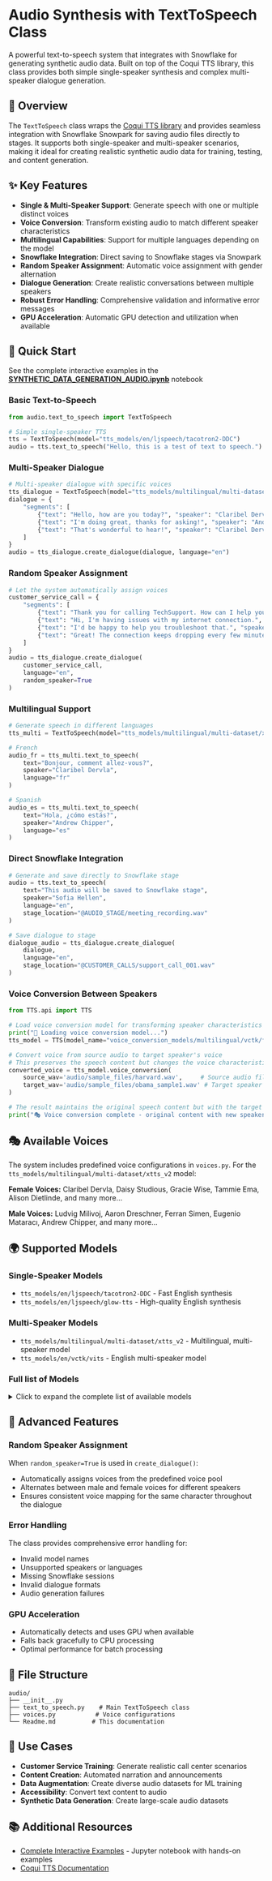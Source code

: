 # Audio Synthesis with TextToSpeech Class

A powerful text-to-speech system that integrates with Snowflake for generating synthetic audio data. Built on top of the Coqui TTS library, this class provides both simple single-speaker synthesis and complex multi-speaker dialogue generation.

## 🎯 Overview

The `TextToSpeech` class wraps the [Coqui TTS library](https://github.com/coqui-ai/TTS) and provides seamless integration with Snowflake Snowpark for saving audio files directly to stages. It supports both single-speaker and multi-speaker scenarios, making it ideal for creating realistic synthetic audio data for training, testing, and content generation.

## ✨ Key Features

- **Single & Multi-Speaker Support**: Generate speech with one or multiple distinct voices
- **Voice Conversion**: Transform existing audio to match different speaker characteristics
- **Multilingual Capabilities**: Support for multiple languages depending on the model
- **Snowflake Integration**: Direct saving to Snowflake stages via Snowpark
- **Random Speaker Assignment**: Automatic voice assignment with gender alternation
- **Dialogue Generation**: Create realistic conversations between multiple speakers
- **Robust Error Handling**: Comprehensive validation and informative error messages
- **GPU Acceleration**: Automatic GPU detection and utilization when available

## 🚀 Quick Start
See the complete interactive examples in the **[SYNTHETIC_DATA_GENERATION_AUDIO.ipynb](../SYNTHETIC_DATA_GENERATION_AUDIO.ipynb)** notebook

### Basic Text-to-Speech
```python
from audio.text_to_speech import TextToSpeech

# Simple single-speaker TTS
tts = TextToSpeech(model="tts_models/en/ljspeech/tacotron2-DDC")
audio = tts.text_to_speech("Hello, this is a test of text to speech.")
```

### Multi-Speaker Dialogue
```python
# Multi-speaker dialogue with specific voices
tts_dialogue = TextToSpeech(model="tts_models/multilingual/multi-dataset/xtts_v2")
dialogue = {
    "segments": [
        {"text": "Hello, how are you today?", "speaker": "Claribel Dervla"},
        {"text": "I'm doing great, thanks for asking!", "speaker": "Andrew Chipper"},
        {"text": "That's wonderful to hear!", "speaker": "Claribel Dervla"}
    ]
}
audio = tts_dialogue.create_dialogue(dialogue, language="en")
```

### Random Speaker Assignment
```python
# Let the system automatically assign voices
customer_service_call = {
    "segments": [
        {"text": "Thank you for calling TechSupport. How can I help you?", "speaker": "Agent"},
        {"text": "Hi, I'm having issues with my internet connection.", "speaker": "Customer"},
        {"text": "I'd be happy to help you troubleshoot that.", "speaker": "Agent"},
        {"text": "Great! The connection keeps dropping every few minutes.", "speaker": "Customer"}
    ]
}
audio = tts_dialogue.create_dialogue(
    customer_service_call, 
    language="en", 
    random_speaker=True
)
```

### Multilingual Support
```python
# Generate speech in different languages
tts_multi = TextToSpeech(model="tts_models/multilingual/multi-dataset/xtts_v2")

# French
audio_fr = tts_multi.text_to_speech(
    text="Bonjour, comment allez-vous?", 
    speaker="Claribel Dervla", 
    language="fr"
)

# Spanish
audio_es = tts_multi.text_to_speech(
    text="Hola, ¿cómo estás?", 
    speaker="Andrew Chipper", 
    language="es"
)
```

### Direct Snowflake Integration
```python
# Generate and save directly to Snowflake stage
audio = tts.text_to_speech(
    text="This audio will be saved to Snowflake stage",
    speaker="Sofia Hellen",
    language="en",
    stage_location="@AUDIO_STAGE/meeting_recording.wav"
)

# Save dialogue to stage
dialogue_audio = tts_dialogue.create_dialogue(
    dialogue,
    language="en",
    stage_location="@CUSTOMER_CALLS/support_call_001.wav"
)
```

### Voice Conversion Between Speakers
```python
from TTS.api import TTS

# Load voice conversion model for transforming speaker characteristics
print("🔄 Loading voice conversion model...")
tts_model = TTS(model_name="voice_conversion_models/multilingual/vctk/freevc24", progress_bar=False)

# Convert voice from source audio to target speaker's voice
# This preserves the speech content but changes the voice characteristics
converted_voice = tts_model.voice_conversion(
    source_wav='audio/sample_files/harvard.wav',     # Source audio file
    target_wav='audio/sample_files/obama_sample1.wav' # Target speaker reference
)

# The result maintains the original speech content but with the target speaker's voice
print("🎭 Voice conversion complete - original content with new speaker characteristics!")
```


## 🎭 Available Voices

The system includes predefined voice configurations in `voices.py`. For the `tts_models/multilingual/multi-dataset/xtts_v2` model:

**Female Voices:** Claribel Dervla, Daisy Studious, Gracie Wise, Tammie Ema, Alison Dietlinde, and many more...

**Male Voices:** Ludvig Milivoj, Aaron Dreschner, Ferran Simen, Eugenio Mataracı, Andrew Chipper, and many more...

## 🌍 Supported Models

### Single-Speaker Models
- `tts_models/en/ljspeech/tacotron2-DDC` - Fast English synthesis
- `tts_models/en/ljspeech/glow-tts` - High-quality English synthesis

### Multi-Speaker Models  
- `tts_models/multilingual/multi-dataset/xtts_v2` - Multilingual, multi-speaker model
- `tts_models/en/vctk/vits` - English multi-speaker model

### Full list of Models

<details>
<summary>Click to expand the complete list of available models</summary>

#### Text-to-Speech Models
These models convert written text into natural-sounding speech audio. They vary in quality, language support, and computational requirements. Single-speaker models generate consistent voice output, while multi-speaker models allow voice selection for different characters or scenarios.

| Model | Multispeaker | Multilanguage | Quality | Languages |
|-------|--------------|---------------|---------|-----------|
| `tts_models/multilingual/multi-dataset/xtts_v2` | ✅ | ✅ | High | 17+ languages |
| `tts_models/multilingual/multi-dataset/xtts_v1.1` | ✅ | ✅ | High | 17+ languages |
| `tts_models/multilingual/multi-dataset/your_tts` | ✅ | ✅ | Medium | 100+ languages |
| `tts_models/multilingual/multi-dataset/bark` | ✅ | ✅ | High | 13+ languages |
| `tts_models/bg/cv/vits` | ❌ | ❌ | Medium | Bulgarian |
| `tts_models/cs/cv/vits` | ❌ | ❌ | Medium | Czech |
| `tts_models/da/cv/vits` | ❌ | ❌ | Medium | Danish |
| `tts_models/et/cv/vits` | ❌ | ❌ | Medium | Estonian |
| `tts_models/ga/cv/vits` | ❌ | ❌ | Medium | Irish |
| `tts_models/en/ek1/tacotron2` | ❌ | ❌ | Medium | English |
| `tts_models/en/ljspeech/tacotron2-DDC` | ❌ | ❌ | High | English |
| `tts_models/en/ljspeech/tacotron2-DDC_ph` | ❌ | ❌ | High | English |
| `tts_models/en/ljspeech/glow-tts` | ❌ | ❌ | High | English |
| `tts_models/en/ljspeech/speedy-speech` | ❌ | ❌ | Medium | English |
| `tts_models/en/ljspeech/tacotron2-DCA` | ❌ | ❌ | High | English |
| `tts_models/en/ljspeech/vits` | ❌ | ❌ | High | English |
| `tts_models/en/ljspeech/vits--neon` | ❌ | ❌ | High | English |
| `tts_models/en/ljspeech/fast_pitch` | ❌ | ❌ | Medium | English |
| `tts_models/en/ljspeech/overflow` | ❌ | ❌ | Medium | English |
| `tts_models/en/ljspeech/neural_hmm` | ❌ | ❌ | Medium | English |
| `tts_models/en/vctk/vits` | ✅ | ❌ | High | English |
| `tts_models/en/vctk/fast_pitch` | ✅ | ❌ | Medium | English |
| `tts_models/en/sam/tacotron-DDC` | ❌ | ❌ | Medium | English |
| `tts_models/en/blizzard2013/capacitron-t2-c50` | ❌ | ❌ | Medium | English |
| `tts_models/en/blizzard2013/capacitron-t2-c150_v2` | ❌ | ❌ | Medium | English |
| `tts_models/en/multi-dataset/tortoise-v2` | ✅ | ❌ | High | English |
| `tts_models/en/jenny/jenny` | ❌ | ❌ | High | English |
| `tts_models/es/mai/tacotron2-DDC` | ❌ | ❌ | Medium | Spanish |
| `tts_models/es/css10/vits` | ❌ | ❌ | Medium | Spanish |
| `tts_models/fr/mai/tacotron2-DDC` | ❌ | ❌ | Medium | French |
| `tts_models/fr/css10/vits` | ❌ | ❌ | Medium | French |
| `tts_models/uk/mai/glow-tts` | ❌ | ❌ | Medium | Ukrainian |
| `tts_models/uk/mai/vits` | ❌ | ❌ | Medium | Ukrainian |
| `tts_models/zh-CN/baker/tacotron2-DDC-GST` | ❌ | ❌ | Medium | Chinese (Mandarin) |
| `tts_models/nl/mai/tacotron2-DDC` | ❌ | ❌ | Medium | Dutch |
| `tts_models/nl/css10/vits` | ❌ | ❌ | Medium | Dutch |
| `tts_models/de/thorsten/tacotron2-DCA` | ❌ | ❌ | Medium | German |
| `tts_models/de/thorsten/vits` | ❌ | ❌ | Medium | German |
| `tts_models/de/thorsten/tacotron2-DDC` | ❌ | ❌ | Medium | German |
| `tts_models/de/css10/vits-neon` | ❌ | ❌ | Medium | German |
| `tts_models/ja/kokoro/tacotron2-DDC` | ❌ | ❌ | Medium | Japanese |
| `tts_models/tr/common-voice/glow-tts` | ❌ | ❌ | Medium | Turkish |
| `tts_models/it/mai_female/glow-tts` | ❌ | ❌ | Medium | Italian |
| `tts_models/it/mai_female/vits` | ❌ | ❌ | Medium | Italian |
| `tts_models/it/mai_male/glow-tts` | ❌ | ❌ | Medium | Italian |
| `tts_models/it/mai_male/vits` | ❌ | ❌ | Medium | Italian |
| `tts_models/ewe/openbible/vits` | ❌ | ❌ | Medium | Ewe |
| `tts_models/hau/openbible/vits` | ❌ | ❌ | Medium | Hausa |
| `tts_models/lin/openbible/vits` | ❌ | ❌ | Medium | Lingala |
| `tts_models/tw_akuapem/openbible/vits` | ❌ | ❌ | Medium | Twi (Akuapem) |
| `tts_models/tw_asante/openbible/vits` | ❌ | ❌ | Medium | Twi (Asante) |
| `tts_models/yor/openbible/vits` | ❌ | ❌ | Medium | Yoruba |
| `tts_models/hu/css10/vits` | ❌ | ❌ | Medium | Hungarian |
| `tts_models/el/cv/vits` | ❌ | ❌ | Medium | Greek |
| `tts_models/fi/css10/vits` | ❌ | ❌ | Medium | Finnish |
| `tts_models/hr/cv/vits` | ❌ | ❌ | Medium | Croatian |
| `tts_models/lt/cv/vits` | ❌ | ❌ | Medium | Lithuanian |
| `tts_models/lv/cv/vits` | ❌ | ❌ | Medium | Latvian |
| `tts_models/mt/cv/vits` | ❌ | ❌ | Medium | Maltese |
| `tts_models/pl/mai_female/vits` | ❌ | ❌ | Medium | Polish |
| `tts_models/pt/cv/vits` | ❌ | ❌ | Medium | Portuguese |
| `tts_models/ro/cv/vits` | ❌ | ❌ | Medium | Romanian |
| `tts_models/sk/cv/vits` | ❌ | ❌ | Medium | Slovak |
| `tts_models/sl/cv/vits` | ❌ | ❌ | Medium | Slovenian |
| `tts_models/sv/cv/vits` | ❌ | ❌ | Medium | Swedish |
| `tts_models/ca/custom/vits` | ❌ | ❌ | Medium | Catalan |
| `tts_models/fa/custom/glow-tts` | ❌ | ❌ | Medium | Persian |
| `tts_models/fa/custom/vits-female` | ❌ | ❌ | Medium | Persian |
| `tts_models/bn/custom/vits-male` | ❌ | ❌ | Medium | Bengali |
| `tts_models/bn/custom/vits-female` | ❌ | ❌ | Medium | Bengali |
| `tts_models/be/common-voice/glow-tts` | ❌ | ❌ | Medium | Belarusian |

#### Vocoder Models
*Vocoders convert spectrograms into raw audio waveforms, improving the quality and naturalness of generated speech. These models work alongside TTS models to produce the final audio output.*

| Model | Language/Region | Architecture | Quality |
|-------|----------------|--------------|---------|
| `vocoder_models/universal/libri-tts/wavegrad` | Universal | WaveGrad | High |
| `vocoder_models/universal/libri-tts/fullband-melgan` | Universal | FullBand MelGAN | High |
| `vocoder_models/en/ek1/wavegrad` | English | WaveGrad | High |
| `vocoder_models/en/librispeech100/wavlm-hifigan` | English | WavLM HiFiGAN | High |
| `vocoder_models/en/librispeech100/wavlm-hifigan_prematched` | English | WavLM HiFiGAN (Pre-matched) | High |
| `vocoder_models/en/ljspeech/multiband-melgan` | English | Multiband MelGAN | High |
| `vocoder_models/en/ljspeech/hifigan_v2` | English | HiFiGAN v2 | High |
| `vocoder_models/en/ljspeech/univnet` | English | UnivNet | High |
| `vocoder_models/en/blizzard2013/hifigan_v2` | English | HiFiGAN v2 | High |
| `vocoder_models/en/vctk/hifigan_v2` | English | HiFiGAN v2 | High |
| `vocoder_models/en/sam/hifigan_v2` | English | HiFiGAN v2 | High |
| `vocoder_models/nl/mai/parallel-wavegan` | Dutch | Parallel WaveGAN | Medium |
| `vocoder_models/de/thorsten/wavegrad` | German | WaveGrad | Medium |
| `vocoder_models/de/thorsten/fullband-melgan` | German | FullBand MelGAN | Medium |
| `vocoder_models/de/thorsten/hifigan_v1` | German | HiFiGAN v1 | Medium |
| `vocoder_models/ja/kokoro/hifigan_v1` | Japanese | HiFiGAN v1 | Medium |
| `vocoder_models/uk/mai/multiband-melgan` | Ukrainian | Multiband MelGAN | Medium |
| `vocoder_models/tr/common-voice/hifigan` | Turkish | HiFiGAN | Medium |
| `vocoder_models/be/common-voice/hifigan` | Belarusian | HiFiGAN | Medium |

#### Voice Conversion Models
*Voice conversion models allow changing the speaker identity of existing audio while preserving the linguistic content. These models can transform one person's voice to sound like another person's voice.*

| Model | Language/Region | Architecture | Quality |
|-------|----------------|--------------|---------|
| `voice_conversion_models/multilingual/vctk/freevc24` | Multilingual | FreeVC | High |
| `voice_conversion_models/multilingual/multi-dataset/knnvc` | Multilingual | k-NN VC | High |
| `voice_conversion_models/multilingual/multi-dataset/openvoice_v1` | Multilingual | OpenVoice v1 | High |
| `voice_conversion_models/multilingual/multi-dataset/openvoice_v2` | Multilingual | OpenVoice v2 | High |
</details>

## 🔧 Advanced Features

### Random Speaker Assignment
When `random_speaker=True` is used in `create_dialogue()`:
- Automatically assigns voices from the predefined voice pool
- Alternates between male and female voices for different speakers
- Ensures consistent voice mapping for the same character throughout the dialogue

### Error Handling
The class provides comprehensive error handling for:
- Invalid model names
- Unsupported speakers or languages
- Missing Snowflake sessions
- Invalid dialogue formats
- Audio generation failures

### GPU Acceleration
- Automatically detects and uses GPU when available
- Falls back gracefully to CPU processing
- Optimal performance for batch processing

## 📁 File Structure

```
audio/
├── __init__.py
├── text_to_speech.py    # Main TextToSpeech class
├── voices.py           # Voice configurations
└── Readme.md          # This documentation
```

## 🎯 Use Cases

- **Customer Service Training**: Generate realistic call center scenarios
- **Content Creation**: Automated narration and announcements
- **Data Augmentation**: Create diverse audio datasets for ML training
- **Accessibility**: Convert text content to audio
- **Synthetic Data Generation**: Create large-scale audio datasets

## 📚 Additional Resources

- [Complete Interactive Examples](../SYNTHETIC_DATA_GENERATION_AUDIO.ipynb) - Jupyter notebook with hands-on examples
- [Coqui TTS Documentation](https://tts.readthedocs.io/)
